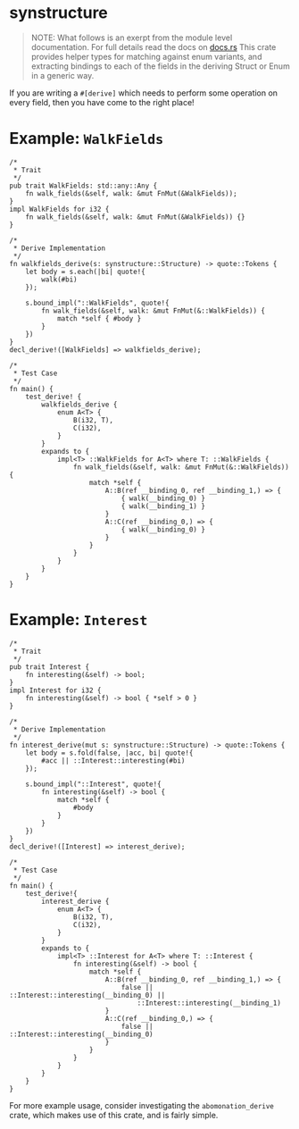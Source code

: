 # synstructure

> NOTE: What follows is an exerpt from the module level documentation. For full
> details read the docs on [docs.rs](https://docs.rs/synstructure/)
This crate provides helper types for matching against enum variants, and
extracting bindings to each of the fields in the deriving Struct or Enum in
a generic way.

If you are writing a `#[derive]` which needs to perform some operation on
every field, then you have come to the right place!

# Example: `WalkFields`
```
/*
 * Trait
 */
pub trait WalkFields: std::any::Any {
    fn walk_fields(&self, walk: &mut FnMut(&WalkFields));
}
impl WalkFields for i32 {
    fn walk_fields(&self, walk: &mut FnMut(&WalkFields)) {}
}

/*
 * Derive Implementation
 */
fn walkfields_derive(s: synstructure::Structure) -> quote::Tokens {
    let body = s.each(|bi| quote!{
        walk(#bi)
    });

    s.bound_impl("::WalkFields", quote!{
        fn walk_fields(&self, walk: &mut FnMut(&::WalkFields)) {
            match *self { #body }
        }
    })
}
decl_derive!([WalkFields] => walkfields_derive);

/*
 * Test Case
 */
fn main() {
    test_derive! {
        walkfields_derive {
            enum A<T> {
                B(i32, T),
                C(i32),
            }
        }
        expands to {
            impl<T> ::WalkFields for A<T> where T: ::WalkFields {
                fn walk_fields(&self, walk: &mut FnMut(&::WalkFields)) {
                    match *self {
                        A::B(ref __binding_0, ref __binding_1,) => {
                            { walk(__binding_0) }
                            { walk(__binding_1) }
                        }
                        A::C(ref __binding_0,) => {
                            { walk(__binding_0) }
                        }
                    }
                }
            }
        }
    }
}
```

# Example: `Interest`
```
/*
 * Trait
 */
pub trait Interest {
    fn interesting(&self) -> bool;
}
impl Interest for i32 {
    fn interesting(&self) -> bool { *self > 0 }
}

/*
 * Derive Implementation
 */
fn interest_derive(mut s: synstructure::Structure) -> quote::Tokens {
    let body = s.fold(false, |acc, bi| quote!{
        #acc || ::Interest::interesting(#bi)
    });

    s.bound_impl("::Interest", quote!{
        fn interesting(&self) -> bool {
            match *self {
                #body
            }
        }
    })
}
decl_derive!([Interest] => interest_derive);

/*
 * Test Case
 */
fn main() {
    test_derive!{
        interest_derive {
            enum A<T> {
                B(i32, T),
                C(i32),
            }
        }
        expands to {
            impl<T> ::Interest for A<T> where T: ::Interest {
                fn interesting(&self) -> bool {
                    match *self {
                        A::B(ref __binding_0, ref __binding_1,) => {
                            false || ::Interest::interesting(__binding_0) ||
                                ::Interest::interesting(__binding_1)
                        }
                        A::C(ref __binding_0,) => {
                            false || ::Interest::interesting(__binding_0)
                        }
                    }
                }
            }
        }
    }
}
```

For more example usage, consider investigating the `abomonation_derive` crate,
which makes use of this crate, and is fairly simple.
